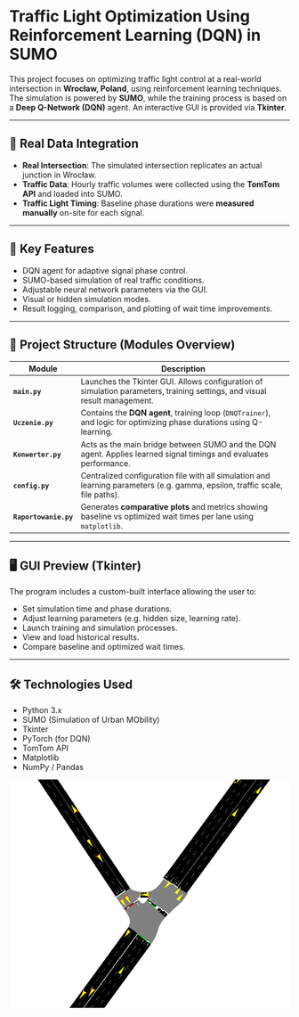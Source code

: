 # Traffic Light Optimization Using Reinforcement Learning (DQN) in SUMO

This project focuses on optimizing traffic light control at a real-world intersection in **Wrocław, Poland**, using reinforcement learning techniques. The simulation is powered by **SUMO**, while the training process is based on a **Deep Q-Network (DQN)** agent. An interactive GUI is provided via **Tkinter**.

---

## 🚦 Real Data Integration

- **Real Intersection**: The simulated intersection replicates an actual junction in Wrocław.
- **Traffic Data**: Hourly traffic volumes were collected using the **TomTom API** and loaded into SUMO.
- **Traffic Light Timing**: Baseline phase durations were **measured manually** on-site for each signal.

---

## 🧠 Key Features

- DQN agent for adaptive signal phase control.
- SUMO-based simulation of real traffic conditions.
- Adjustable neural network parameters via the GUI.
- Visual or hidden simulation modes.
- Result logging, comparison, and plotting of wait time improvements.

---

## 🧩 Project Structure (Modules Overview)

| Module         | Description |
|----------------|-------------|
| **`main.py`**        | Launches the Tkinter GUI. Allows configuration of simulation parameters, training settings, and visual result management. |
| **`Uczenie.py`**     | Contains the **DQN agent**, training loop (`DNQTrainer`), and logic for optimizing phase durations using Q-learning. |
| **`Konwerter.py`**   | Acts as the main bridge between SUMO and the DQN agent. Applies learned signal timings and evaluates performance. |
| **`config.py`**      | Centralized configuration file with all simulation and learning parameters (e.g. gamma, epsilon, traffic scale, file paths). |
| **`Raportowanie.py`** | Generates **comparative plots** and metrics showing baseline vs optimized wait times per lane using `matplotlib`. |

---

## 🖥 GUI Preview (Tkinter)

The program includes a custom-built interface allowing the user to:
- Set simulation time and phase durations.
- Adjust learning parameters (e.g. hidden size, learning rate).
- Launch training and simulation processes.
- View and load historical results.
- Compare baseline and optimized wait times.

---

## 🛠 Technologies Used

- Python 3.x
- SUMO (Simulation of Urban MObility)
- Tkinter
- PyTorch (for DQN)
- TomTom API
- Matplotlib
- NumPy / Pandas

![Sumo](Sumo_example.png)


